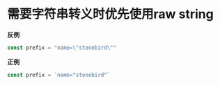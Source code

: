 # 需要字符串转义时优先使用raw string

**反例**

```go
const prefix = "name=\"stonebird\""
```

**正例**

```go
const prefix = `name="stonebird"`
```